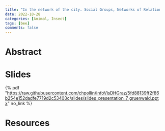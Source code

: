 ```yaml
---
title: "In the network of the city. Social Groups, Networks of Relations and Interactions in Late Medieval Vienna (1448-1466)" 
date: 2022-10-28
categories: [Animal, Insect]
tags: [bee]
comments: false
---
```


# Abstract 



# Slides

{% pdf "https://raw.githubusercontent.com/chpollin/InfoVisDHGraz/5fd88139ff2f86b254e152dadfe7719d2c53403c/slides/slides_presentation_7_gruenwald.pptx" no_link %}

# Resources